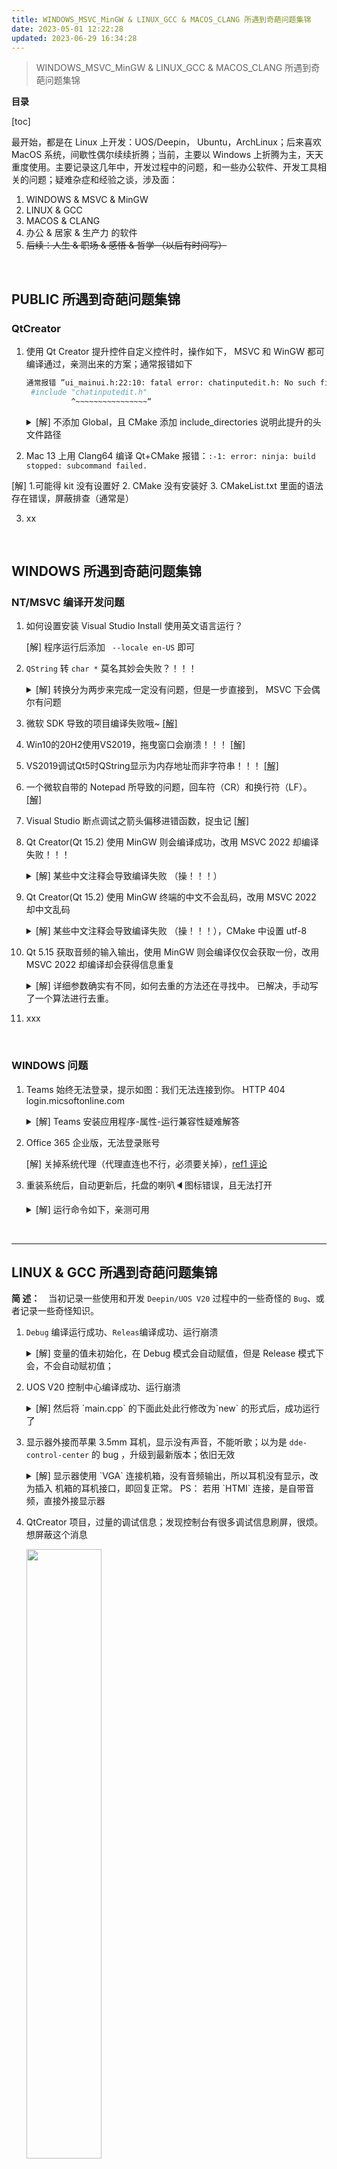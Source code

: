 ```yaml
---
title: WINDOWS_MSVC_MinGW & LINUX_GCC & MACOS_CLANG 所遇到奇葩问题集锦
date: 2023-05-01 12:22:28
updated: 2023-06-29 16:34:28
---
```




> WINDOWS_MSVC_MinGW & LINUX_GCC & MACOS_CLANG 所遇到奇葩问题集锦
>



**目录**

[toc]

最开始，都是在 Linux 上开发：UOS/Deepin， Ubuntu，ArchLinux；后来喜欢 MacOS 系统，间歇性偶尔续续折腾；当前，主要以 Windows 上折腾为主，天天重度使用。主要记录这几年中，开发过程中的问题，和一些办公软件、开发工具相关的问题；疑难杂症和经验之谈，涉及面：

1. WINDOWS & MSVC & MinGW
2. LINUX & GCC
3.  MACOS & CLANG
4. 办公 & 居家 & 生产力 的软件
5. ~~后续：人生 & 职场 & 感悟 & 哲学 （以后有时间写）~~

<br>

## PUBLIC  所遇到奇葩问题集锦

### QtCreator

1. 使用 Qt Creator 提升控件自定义控件时，操作如下， MSVC 和 WinGW 都可编译通过，亲测出来的方案；通常报错如下

   ```bash
   通常报错 ”ui_mainui.h:22:10: fatal error: chatinputedit.h: No such file or directory
    #include "chatinputedit.h"
             ^~~~~~~~~~~~~~~~~“
   ```

   <details>
       <summary> [解] 不添加 Global，且 CMake 添加 include_directories 说明此提升的头文件路径 </summary>
     <p>  </p>
     <pre>1. `promoted to` 提升自定控件操作如图，然后在 CMakeLists.txt  中添加包含此头文件的路径，添加 `include_directories(${PROJECT_SOURCE_DIR}/widgets)`，用于修复 Qt Design 使用提升自定义控件后， MinGW 找不到而编译失败。
         <img src="https://fastly.jsdelivr.net/gh/XMuli/xmuliPic@pic/2023/20230619010003.png" width="100%"/>
      - 若是要降低会原本的 Q控件，使用 `Demote to`
      - 若仅仅只用 MSVC 编译，上图片中的 `Promoted class name:` 添加自定义类名后，在 `Header file:` 后面自动生成文件后，补上其相对路径的部分，然后 不用写 include_directories 这一行，也可以直接编译通过
     </pre>
   </details>

2.  Mac 13 上用 Clang64 编译 Qt+CMake 报错：`:-1: error: ninja: build stopped: subcommand failed.`

   [解] 1.可能得 kit 没有设置好 2. CMake 没有安装好 3. CMakeList.txt 里面的语法存在错误，屏蔽排查（通常是）

3. xx

<br>

## WINDOWS 所遇到奇葩问题集锦

### NT/MSVC 编译开发问题

1. 如何设置安装 Visual Studio Install 使用英文语言运行？ 

   [解] 程序运行后添加 ` --locale en-US` 即可

2. `QString` 转 `char *` 莫名其妙会失败？！！！

   <details>
       <summary> [解] 转换分为两步来完成一定没有问题，但是一步直接到， MSVC 下会偶尔有问题 </summary>
     <p> 在 https://github.com/feiyangqingyun/qtkaifajingyan 的 185 条已总结，同遇到和排查出来，真滴是血的教训，操操操 </p>
     <pre>
     QString text = "xxxxx";
     //下面这样转换很可能会有问题
     char *data = text.toUtf8().data();
     //分两步转换肯定不会有问题
     QByteArray buffer = text.toUtf8();
     char *data = buffer.data();
     const char *data = buffer.constData();
     </pre>
   </details>

3. 微软 SDK 导致的项目编译失败哦~                                                                                                                    [[解]](https://blog.csdn.net/qq_33154343/article/details/124736720)

4. Win10的20H2使用VS2019，拖曳窗口会崩溃！！！                                                                                      [[解]](https://blog.csdn.net/qq_33154343/article/details/116244656)

5. VS2019调试Qt5时QString显示为内存地址而非字符串！！！                                                                       [[解]](https://xmuli.blog.csdn.net/article/details/116244865)

6. 一个微软自带的 Notepad 所导致的问题，回车符（CR）和换行符（LF）。                                               [[解]](https://blog.csdn.net/qq_33154343/article/details/123508220)

7. Visual Studio 断点调试之箭头偏移进错函数，捉虫记                                                                                    [[解]](https://blog.csdn.net/qq_33154343/article/details/124482152)

8. Qt Creator(Qt 15.2) 使用 MinGW 则会编译成功，改用 MSVC 2022 却编译失败！！！

   <details>
       <summary> [解] 某些中文注释会导致编译失败 （操！！！） </summary>
     <p> MSVC 的 .h.cpp 都采用 UTF8-BOM 格式， </p>
     <pre><img src="https://fastly.jsdelivr.net/gh/XMuli/xmuliPic@pic/2023/%E4%B8%8D%E5%8F%AF%E5%88%A0%E9%99%A4Snipaste_2023-05-13_21-04-59.png" width="100%"/>
     </pre>
   </details>

9. Qt Creator(Qt 15.2) 使用 MinGW 终端的中文不会乱码，改用 MSVC 2022 却中文乱码

   <details>
       <summary> [解] 某些中文注释会导致编译失败 （操！！！），CMake 中设置 utf-8 </summary>
     <p> MSVC 的 .h.cpp 都采用 UTF8-BOM 格式。同时可参考 8 条 </p>
     <pre>
     # 采用 MSVC 终端上的中文不乱码
   if (MSVC)
       set(CMAKE_CXX_FLAGS "${CMAKE_CXX_FLAGS} /utf-8")
       add_compile_options(/source-charset:utf-8 /execution-charset:utf-8) // 根据实际可注释
   endif()
     </pre>
   </details>

10. Qt 5.15 获取音频的输入输出，使用 MinGW 则会编译仅仅会获取一份，改用 MSVC 2022 却编译却会获得信息重复

    <details>
        <summary> [解] 详细参数确实有不同，如何去重的方法还在寻找中。 已解决，手动写了一个算法进行去重。 </summary>
      <p> MSVC 和 MinGW 的又一个不相同，哔了狗 </p>
      <pre>
      【问题源码和打印显示】
        // 获取音频输入设备列表
        QList<QAudioDeviceInfo> inputDevices = QAudioDeviceInfo::availableDevices(QAudio::AudioInput);
        qDebug() << "音频输入设备列表：";
        for (const QAudioDeviceInfo& deviceInfo : inputDevices) {
            qDebug() << "设备名称：" << deviceInfo.deviceName();
    		qDebug() << "支持的采样率：" << deviceInfo.supportedSampleRates();
    		qDebug() << "支持的声道数：" << deviceInfo.supportedChannelCounts();
    		qDebug() << "支持的采样大小：" << deviceInfo.supportedSampleSizes();
    		qDebug() << "支持的编码格式：" << deviceInfo.supportedCodecs();
    		qDebug() << "-------------------------------------";
        }
        // 获取音频输出设备列表
        QList<QAudioDeviceInfo> outputDevices = QAudioDeviceInfo::availableDevices(QAudio::AudioOutput);
        qDebug() << "音频输出设备列表：";
        for (const QAudioDeviceInfo& deviceInfo : outputDevices) {
            qDebug() << "设备名称：" << deviceInfo.deviceName();
    		qDebug() << "支持的采样率：" << deviceInfo.supportedSampleRates();
    		qDebug() << "支持的声道数：" << deviceInfo.supportedChannelCounts();
    		qDebug() << "支持的采样大小：" << deviceInfo.supportedSampleSizes();
    		qDebug() << "支持的编码格式：" << deviceInfo.supportedCodecs();
    		qDebug() << "-------------------------------------";
        }
    🤣🤣🤣🤣🤣🤣🤣🤣🤣🤣🤣🤣
    ***********************************MSVC 编译器输出***********************************
    [debug]  m_microphoneDevices设备名称： "麦克风阵列 (适用于数字麦克风的英特尔? 智音技术)"
    [debug] 支持的采样率： (8000, 11025, 16000, 22050, 32000, 44100, 48000, 88200, 96000, 192000)
    [debug] 支持的声道数： (1, 2, 3, 4, 5, 6, 7, 8, 9, 10, 11, 12, 13, 14, 15, 16, 17, 18)
    [debug] 支持的采样大小： (8, 16, 24, 32, 48, 64)
    [debug] 支持的编码格式： ("audio/pcm")
    [debug] -------------------------------------
    [debug]  m_microphoneDevices设备名称： "麦克风阵列 (适用于数字麦克风的英特尔? 智音技术)"
    [debug] 支持的采样率： ()
    [debug] 支持的声道数： (1, 2)
    [debug] 支持的采样大小： ()
    [debug] 支持的编码格式： ("audio/pcm")
    [debug] -------------------------------------
    [debug] m_speakerDevices 设备名称： "扬声器 (Realtek(R) Audio)"
    [debug] 支持的采样率： (8000, 11025, 16000, 22050, 32000, 44100, 48000, 88200, 96000, 192000)
    [debug] 支持的声道数： (1, 2, 3, 4, 5, 6, 7, 8, 9, 10, 11, 12, 13, 14, 15, 16, 17, 18)
    [debug] 支持的采样大小： (8, 16, 24, 32, 48, 64)
    [debug] 支持的编码格式： ("audio/pcm")
    [debug] -------------------------------------
    [debug] m_speakerDevices 设备名称： "P27q-30 (NVIDIA High Definition Audio)"
    [debug] 支持的采样率： (8000, 11025, 16000, 22050, 32000, 44100, 48000, 88200, 96000, 192000)
    [debug] 支持的声道数： (1, 2, 3, 4, 5, 6, 7, 8, 9, 10, 11, 12, 13, 14, 15, 16, 17, 18)
    [debug] 支持的采样大小： (8, 16, 24, 32, 48, 64)
    [debug] 支持的编码格式： ("audio/pcm")
    [debug] -------------------------------------
    [debug] m_speakerDevices 设备名称： "P27q-30 (NVIDIA High Definition Audio)"
    [debug] 支持的采样率： (48000)
    [debug] 支持的声道数： (2)
    [debug] 支持的采样大小： (8, 16, 24, 32, 64)
    [debug] 支持的编码格式： ("audio/pcm")
    [debug] -------------------------------------
    [debug] m_speakerDevices 设备名称： "扬声器 (Realtek(R) Audio)"
    [debug] 支持的采样率： (48000)
    [debug] 支持的声道数： (2)
    [debug] 支持的采样大小： (8, 16, 24, 32, 64)
    [debug] 支持的编码格式： ("audio/pcm")
    [debug] -------------------------------------
    🤣🤣🤣🤣🤣🤣🤣🤣🤣🤣🤣🤣
    ***********************************MinGW 编译器输出***********************************
    [debug]  m_microphoneDevices设备名称： "麦克风阵列 (适用于数字麦克风的英特尔? 智音技术)"
    [debug] 支持的采样率： (8000, 11025, 16000, 22050, 32000, 44100, 48000, 88200, 96000, 192000)
    [debug] 支持的声道数： (1, 2, 3, 4, 5, 6, 7, 8, 9, 10, 11, 12, 13, 14, 15, 16, 17, 18)
    [debug] 支持的采样大小： (8, 16, 24, 32, 48, 64)
    [debug] 支持的编码格式： ("audio/pcm")
    [debug] -------------------------------------
    [debug] m_speakerDevices 设备名称： "扬声器 (Realtek(R) Audio)"
    [debug] 支持的采样率： (8000, 11025, 16000, 22050, 32000, 44100, 48000, 88200, 96000, 192000)
    [debug] 支持的声道数： (1, 2, 3, 4, 5, 6, 7, 8, 9, 10, 11, 12, 13, 14, 15, 16, 17, 18)
    [debug] 支持的采样大小： (8, 16, 24, 32, 48, 64)
    [debug] 支持的编码格式： ("audio/pcm")
    [debug] -------------------------------------
    [debug] m_speakerDevices 设备名称： "P27q-30 (NVIDIA High Definition Audio)"
    [debug] 支持的采样率： (8000, 11025, 16000, 22050, 32000, 44100, 48000, 88200, 96000, 192000)
    [debug] 支持的声道数： (1, 2, 3, 4, 5, 6, 7, 8, 9, 10, 11, 12, 13, 14, 15, 16, 17, 18)
    [debug] 支持的采样大小： (8, 16, 24, 32, 48, 64)
    [debug] 支持的编码格式： ("audio/pcm")
    [debug] -------------------------------------
    🤣🤣🤣🤣🤣🤣🤣🤣🤣🤣🤣🤣
    【解决方案】还在找中，或者看如何去重
    </pre>
    </details>

11. xxx

    

<br>

### WINDOWS 问题

1. Teams 始终无法登录，提示如图：我们无法连接到你。 HTTP 404  login.micsoftonline.com

   <details>
       <summary> [解] Teams 安装应用程序-属性-运行兼容性疑难解答 </summary>
     <p> [含详细报错图片 和 解决图] </p>
     <pre><img src="https://fastly.jsdelivr.net/gh/XMuli/xmuliPic@pic/2023/Snipaste_2023-05-15_11-05-48.png" width="50%"/>解决方案：<img src="https://fastly.jsdelivr.net/gh/XMuli/xmuliPic@pic/2023/20230515161422.png" width="50%"/>
     </pre>
   </details>

2. Office 365 企业版，无法登录账号

   [解] 关掉系统代理（代理直连也不行，必须要关掉），[ref1 评论](https://zhuanlan.zhihu.com/p/392977620)

3. 重装系统后，自动更新后，托盘的喇叭🔈图标错误，且无法打开

   <details>
       <summary> [解] 运行命令如下，亲测可用 </summary>
     <p> 参考 https://blog.csdn.net/Bigotry_1/article/details/121957884 </p>
     <pre> 
   1.首先按下“win+R”打开运行的窗口，点击输入命令“cmd”，并以管理员身份进入
   2.然后在弹出来的窗口中点击输入“DISM.exe /Online /Cleanup-image /Scanhealth”，回车确定扫描映像是否完整
   3.然后完成后再检测映像，输入：DISM.exe /Online /Cleanup-image /Checkhealth。
   4.然后再修复映像，输入：DISM.exe /Online /Cleanup-image /Restorehealth。
   5.最后检查系统并修复：sfc /scannow。
   6.重启电脑，然后就完成了
     </pre>
   </details>

<br>

---

## LINUX & GCC 所遇到奇葩问题集锦

**简  述：**　当初记录一些使用和开发 `Deepin/UOS V20`   过程中的一些奇怪的 `Bug`、或者记录一些奇怪知识。



1. `Debug` 编译运行成功、`Releas`编译成功、运行崩溃

   <details>
       <summary> [解] 变量的值未初始化，在 Debug 模式会自动赋值，但是 Release  模式下会，不会自动赋初值； </summary>
     <p>  </p>
     <pre>在写 `dde-dock` 的时候，遇到编译的网速插件在 Debug 模式下会编译成功、运行成功；在 Release 下也可以编译成功，但运行会崩溃。环境如下:　💻：  uos20 amd64 📎 Qt 5.11.3 📎 gcc/g++ 9.0 📎 gdb8.0
     **本次错误的三个原因：**
   - 重写了虚函数，但是里面没有写具体的内容
   - 函数有 bool 返回值，但是函数体内部没有写
   - 很多虚函数只搭建了框架，里面都是空着的，运行一会后突然崩溃
     </pre>
   </details>

2. UOS V20 控制中心编译成功、运行崩溃

   <details>
       <summary> [解] 然后将 `main.cpp`  的下面此处此行修改为`new` 的形式后，成功运行了 </summary>
     <p>  </p>
     <pre>控制中心  `dde-control-center`  从  `gerrit` 上面新下载的源码， 切换到 `maintain/5.2` 分支，编译成功，运行失败，一定崩溃，界面不会显示出来；后来切换到 `uos` 分支也是一样的结果。
   报错如下：
   <img src="https://cdn.jsdelivr.net/gh/xmuli/xmuliPic@pic/2020/image-20201120171014490.png" width="70%"/>
   <img src="https://cdn.jsdelivr.net/gh/xmuli/xmuliPic@pic/2020/image-20201120170952187.png" width="70%"/>
   #### 分析
   - 重新在 gerrit 上拉取一份新的最新代码，旧的可能被未知污染了；同时再找一份电脑编译运行此项目，作为对比验证
   - 控制中心运行显示， 后面要加参数 `-s`
   - 怀疑可能 dtk 版本过低，`dtkcore、dtkgui、dtkwidget` 都升级到最新的版本，对应的 `-dev` 包也升级了一下；
   - 然后重启系统；
   - 重建构建生成依赖 `sudo apt build-dep dde-control-center`  或者  `dpkg-checkbuilddeps` ；
   - 删除 `.user` 临时文件；然后重来一轮 **重新 清理、构建、运行** 再次尝试；
   #### 解决一
   然后将 `main.cpp`  的下面此处此行修改为`new` 的形式后，成功运行了：
   ```cpp
   int main(int argc, char *argv[])
   {
       DApplication *app = DApplication::globalApplication(argc, argv);
   ...省略
   int main(int argc, char *argv[])
   {
       DApplication *app = new DApplication(argc, argv);
   ```
   #### 解决二
   依旧怀疑是 `DTK` 的问题，安装了符号调试包准备调试 `DTK` 时候；运行之后 `sudo apt install libdtkwidget5-dbgsym` 之后，发现不用修改**解决一** ，此 Bug 没有再次复现，也可以成功运行。
   #### 其它
   如何使用 gdb 带参数调试，fpc 有一篇 markdown 文档；systemd-coredump 是干啥用的，学习一下。
     </pre>
   </details>

3. 显示器外接而苹果 3.5mm 耳机，显示没有声音，不能听歌；以为是 `dde-control-center` 的 bug ，升级到最新版本；依旧无效

   <details>
       <summary> [解] 显示器使用 `VGA` 连接机箱，没有音频输出，所以耳机没有显示，改为插入 机箱的耳机接口，即回复正常。
   PS： 若用 `HTMI` 连接，是自带音频，直接外接显示器 </summary>
     <p>  </p>
     <pre>
   属于硬件的数据线不知，原报错图
   <img src="https://cdn.jsdelivr.net/gh/xmuli/xmuliPic@pic/2020/image-20201120171014490.png" width="70%"/>
     </pre>
   </details>

4. QtCreator 项目，过量的调试信息；发现控制台有很多调试信息刷屏，很烦。想屏蔽这个消息

   <img src="https://cdn.jsdelivr.net/gh/xmuli/xmuliPic@pic/2020/20210106172513.png" width="50%"/>

   [解] 在 `/etc/X11/Xsession.d/00deepin-dde-env ` 中注释掉 `QT_LOGGING_RULES="*.debug=true"` 即可，然后注销之后生效。可在 QtCreator 中，`项目-Build & Run-Run-Run Environment` 中，查看到该环境变量。

   若为 false 就是啥都不打印， 包括你自己的 qDebug()<< ；为 true 所有的 qtdebug 日志都会打印。

5. xxx

<br>

---

## MACOS & CLANG 所遇到奇葩问题集锦

1. xxx



## Further Information

另外发现几个甚是出彩的开发 Qt， CMake， Windows 相关的经验总结，可以多观摩和体会，很多问题，经过自己不懈的熬夜调试，发现都是前人已经遇到且总结出来的，去搜搜关键词，通常会有意外之喜；

人生苦短，疼爱自己，多陪家人。



- [飞扬青云，自己总结的这十多年来做Qt开发以来的经验](https://github.com/feiyangqingyun/qtkaifajingyan)
- [偕臧， QtExamples，控件使用和原理，DTK 重绘控件框架解析；常见IDE技巧](https://github.com/XMuli/QtExamples)
- [wangwenx190，学习编程过程中所记的笔记，CMAKE，Qt，MSVC 等](https://github.com/wangwenx190/notes)



若有质量较佳的集合，欢迎提 PR 补充

